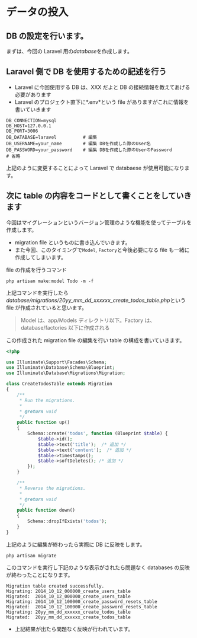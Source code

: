 # データの投入

## DB の設定を行います。

まずは、今回の Laravel 用の*database*を作成します。

## Laravel 側で DB を使用するための記述を行う

- Laravel に今回使用する DB は、XXX だよと DB の接続情報を教えてあげる必要があります
- Laravel のプロジェクト直下に*.env*という file がありますがこれに情報を書いていきます

```shell
DB_CONNECTION=mysql
DB_HOST=127.0.0.1
DB_PORT=3006
DB_DATABASE=laravel          # 編集
DB_USERNAME=your_name        # 編集 DBを作成した際のUser名
DB_PASSWORD=your_password    # 編集 DBを作成した際のUserのPassword
# 省略
```

上記のように変更することによって Laravel で databaese が使用可能になります。

## 次に table の内容をコードとして書くことをしていきます

今回はマイグレーションというバージョン管理のような機能を使ってテーブルを作成します。

- migration file というものに書き込んでいきます。
- また今回、このタイミングで`Model`, `Factory`と今後必要になる file も一緒に作成してしまいます。

file の作成を行うコマンド

```shell
php artisan make:model Todo -m -f
```

上記コマンドを実行したら*database/migrations/20yy_mm_dd_xxxxxx_create_todos_table.php*という file が作成されていると思います。

> Model は、app/Models ディレクトリ以下。Factory は、database/factories 以下に作成される

この作成された migration file の編集を行い table の構成を書いていきます。

```php
<?php

use Illuminate\Support\Facades\Schema;
use Illuminate\Database\Schema\Blueprint;
use Illuminate\Database\Migrations\Migration;

class CreateTodosTable extends Migration
{
    /**
     * Run the migrations.
     *
     * @return void
     */
    public function up()
    {
        Schema::create('todos', function (Blueprint $table) {
            $table->id();
            $table->text('title');  /* 追加 */
            $table->text('content');  /* 追加 */
            $table->timestamps();
            $table->softDeletes(); /* 追加 */
        });
    }

    /**
     * Reverse the migrations.
     *
     * @return void
     */
    public function down()
    {
        Schema::dropIfExists('todos');
    }
}
```

上記のように編集が終わったら実際に DB に反映をします。

```shell
php artisan migrate
```

このコマンドを実行し下記のような表示がされたら問題なく databases の反映が終わったことになります。

```shell
Migration table created successfully.
Migrating: 2014_10_12_000000_create_users_table
Migrated:  2014_10_12_000000_create_users_table
Migrating: 2014_10_12_100000_create_password_resets_table
Migrated:  2014_10_12_100000_create_password_resets_table
Migrating: 20yy_mm_dd_xxxxxx_create_todos_table
Migrated:  20yy_mm_dd_xxxxxx_create_todos_table
```

- 上記結果が出たら問題なく反映が行われています。
